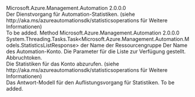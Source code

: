 <Type Name="IStatisticsOperations" FullName="Microsoft.Azure.Management.Automation.IStatisticsOperations">
  <TypeSignature Language="C#" Value="public interface IStatisticsOperations" />
  <TypeSignature Language="ILAsm" Value=".class public interface auto ansi abstract IStatisticsOperations" />
  <TypeSignature Language="DocId" Value="T:Microsoft.Azure.Management.Automation.IStatisticsOperations" />
  <TypeSignature Language="VB.NET" Value="Public Interface IStatisticsOperations" />
  <TypeSignature Language="F#" Value="type IStatisticsOperations = interface" />
  <AssemblyInfo>
    <AssemblyName>Microsoft.Azure.Management.Automation</AssemblyName>
    <AssemblyVersion>2.0.0.0</AssemblyVersion>
  </AssemblyInfo>
  <Interfaces />
  <Docs>
    <summary>
            Der Dienstvorgang für Automation-Statistiken.  (siehe http://aka.ms/azureautomationsdk/statisticsoperations für Weitere Informationen)
            </summary>
    <remarks>To be added.</remarks>
  </Docs>
  <Members>
    <Member MemberName="ListAsync">
      <MemberSignature Language="C#" Value="public System.Threading.Tasks.Task&lt;Microsoft.Azure.Management.Automation.Models.StatisticsListResponse&gt; ListAsync (string resourceGroupName, string automationAccount, Microsoft.Azure.Management.Automation.Models.StatisticsListParameters parameters, System.Threading.CancellationToken cancellationToken);" />
      <MemberSignature Language="ILAsm" Value=".method public hidebysig newslot virtual instance class System.Threading.Tasks.Task`1&lt;class Microsoft.Azure.Management.Automation.Models.StatisticsListResponse&gt; ListAsync(string resourceGroupName, string automationAccount, class Microsoft.Azure.Management.Automation.Models.StatisticsListParameters parameters, valuetype System.Threading.CancellationToken cancellationToken) cil managed" />
      <MemberSignature Language="DocId" Value="M:Microsoft.Azure.Management.Automation.IStatisticsOperations.ListAsync(System.String,System.String,Microsoft.Azure.Management.Automation.Models.StatisticsListParameters,System.Threading.CancellationToken)" />
      <MemberSignature Language="F#" Value="abstract member ListAsync : string * string * Microsoft.Azure.Management.Automation.Models.StatisticsListParameters * System.Threading.CancellationToken -&gt; System.Threading.Tasks.Task&lt;Microsoft.Azure.Management.Automation.Models.StatisticsListResponse&gt;" Usage="iStatisticsOperations.ListAsync (resourceGroupName, automationAccount, parameters, cancellationToken)" />
      <MemberType>Method</MemberType>
      <AssemblyInfo>
        <AssemblyName>Microsoft.Azure.Management.Automation</AssemblyName>
        <AssemblyVersion>2.0.0.0</AssemblyVersion>
      </AssemblyInfo>
      <ReturnValue>
        <ReturnType>System.Threading.Tasks.Task&lt;Microsoft.Azure.Management.Automation.Models.StatisticsListResponse&gt;</ReturnType>
      </ReturnValue>
      <Parameters>
        <Parameter Name="resourceGroupName" Type="System.String" />
        <Parameter Name="automationAccount" Type="System.String" />
        <Parameter Name="parameters" Type="Microsoft.Azure.Management.Automation.Models.StatisticsListParameters" />
        <Parameter Name="cancellationToken" Type="System.Threading.CancellationToken" />
      </Parameters>
      <Docs>
        <param name="resourceGroupName">
            der Name der Ressourcengruppe
            </param>
        <param name="automationAccount">
            Der Name des Automation-Konto.
            </param>
        <param name="parameters">
            Die Parameter für die Liste zur Verfügung gestellt.
            </param>
        <param name="cancellationToken">
            Abbruchtoken.
            </param>
        <summary>
            Die Statistiken für das Konto abzurufen.  (siehe http://aka.ms/azureautomationsdk/statisticsoperations für Weitere Informationen)
            </summary>
        <returns>
            Das Antwort-Modell für den Auflistungsvorgang für Statistiken.
            </returns>
        <remarks>To be added.</remarks>
      </Docs>
    </Member>
  </Members>
</Type>